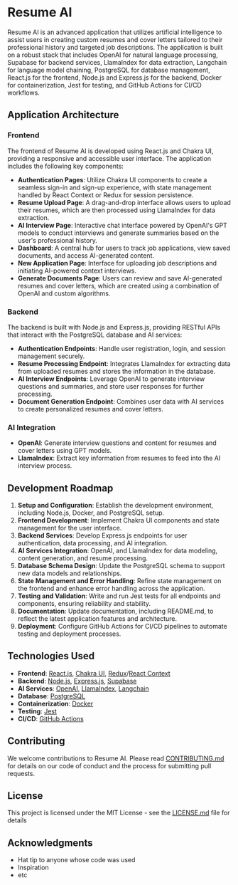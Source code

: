 # Resume AI

Resume AI is an advanced application that utilizes artificial intelligence to assist users in creating custom resumes and cover letters tailored to their professional history and targeted job descriptions. The application is built on a robust stack that includes OpenAI for natural language processing, Supabase for backend services, LlamaIndex for data extraction, Langchain for language model chaining, PostgreSQL for database management, React.js for the frontend, Node.js and Express.js for the backend, Docker for containerization, Jest for testing, and GitHub Actions for CI/CD workflows.

## Application Architecture

### Frontend

The frontend of Resume AI is developed using React.js and Chakra UI, providing a responsive and accessible user interface. The application includes the following key components:

- **Authentication Pages**: Utilize Chakra UI components to create a seamless sign-in and sign-up experience, with state management handled by React Context or Redux for session persistence.
- **Resume Upload Page**: A drag-and-drop interface allows users to upload their resumes, which are then processed using LlamaIndex for data extraction.
- **AI Interview Page**: Interactive chat interface powered by OpenAI's GPT models to conduct interviews and generate summaries based on the user's professional history.
- **Dashboard**: A central hub for users to track job applications, view saved documents, and access AI-generated content.
- **New Application Page**: Interface for uploading job descriptions and initiating AI-powered context interviews.
- **Generate Documents Page**: Users can review and save AI-generated resumes and cover letters, which are created using a combination of OpenAI and custom algorithms.

### Backend

The backend is built with Node.js and Express.js, providing RESTful APIs that interact with the PostgreSQL database and AI services:

- **Authentication Endpoints**: Handle user registration, login, and session management securely.
- **Resume Processing Endpoint**: Integrates LlamaIndex for extracting data from uploaded resumes and stores the information in the database.
- **AI Interview Endpoints**: Leverage OpenAI to generate interview questions and summaries, and store user responses for further processing.
- **Document Generation Endpoint**: Combines user data with AI services to create personalized resumes and cover letters.

### AI Integration


- **OpenAI**: Generate interview questions and content for resumes and cover letters using GPT models.
- **LlamaIndex**: Extract key information from resumes to feed into the AI interview process.

## Development Roadmap

1. **Setup and Configuration**: Establish the development environment, including Node.js, Docker, and PostgreSQL setup.
2. **Frontend Development**: Implement Chakra UI components and state management for the user interface.
3. **Backend Services**: Develop Express.js endpoints for user authentication, data processing, and AI integration.
4. **AI Services Integration**:  OpenAI, and LlamaIndex for data modeling, content generation, and resume processing.
5. **Database Schema Design**: Update the PostgreSQL schema to support new data models and relationships.
6. **State Management and Error Handling**: Refine state management on the frontend and enhance error handling across the application.
7. **Testing and Validation**: Write and run Jest tests for all endpoints and components, ensuring reliability and stability.
8. **Documentation**: Update documentation, including README.md, to reflect the latest application features and architecture.
9. **Deployment**: Configure GitHub Actions for CI/CD pipelines to automate testing and deployment processes.

## Technologies Used

- **Frontend**: [React.js](https://reactjs.org/), [Chakra UI](https://chakra-ui.com/), [Redux](https://redux.js.org/)/[React Context](https://reactjs.org/docs/context.html)
- **Backend**: [Node.js](https://nodejs.org/), [Express.js](https://expressjs.com/), [Supabase](https://supabase.io/)
- **AI Services**: [OpenAI](https://openai.com/), [LlamaIndex](https://llamaindex.com/), [Langchain](https://langchain.io/)
- **Database**: [PostgreSQL](https://www.postgresql.org/)
- **Containerization**: [Docker](https://www.docker.com/)
- **Testing**: [Jest](https://jestjs.io/)
- **CI/CD**: [GitHub Actions](https://github.com/features/actions)

## Contributing

We welcome contributions to Resume AI. Please read [CONTRIBUTING.md](CONTRIBUTING.md) for details on our code of conduct and the process for submitting pull requests.

## License

This project is licensed under the MIT License - see the [LICENSE.md](LICENSE.md) file for details

## Acknowledgments

- Hat tip to anyone whose code was used
- Inspiration
- etc
